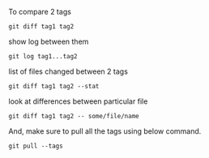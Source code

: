 To compare 2 tags

```shell
git diff tag1 tag2
```

show log between them

```shell
git log tag1...tag2
```

list of files changed between 2 tags
```shell
git diff tag1 tag2 --stat
```

look at differences between particular file
```shell
git diff tag1 tag2 -- some/file/name
```

And, make sure to pull all the tags using below command.

```shell
git pull --tags
```
